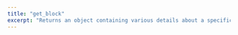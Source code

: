 ```yaml
---
title: "get_block"
excerpt: "Returns an object containing various details about a specific block on the blockchain."
---
```

